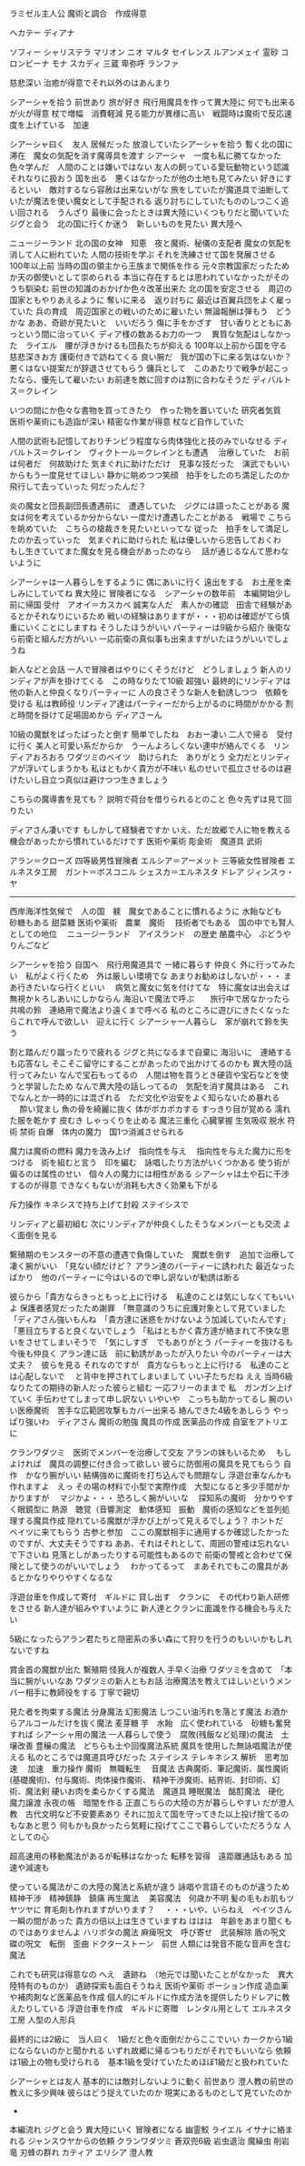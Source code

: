 ラミゼル主人公
魔術と調合　作成得意

ヘカテー
ディアナ

ソフィー
シャリステラ
マリオン
ニオ
マルタ
セイレンス
ルアンメェイ
霊砂
コロンビーナ
モナ
スカディ
三蔵
卑弥呼
ランファ


慈悲深い
治癒が得意でそれ以外のはあんまり



シアーシャを拾う
前世あり
旅が好き
飛行用魔具を作って異大陸に
何でも出来るが火が得意
杖で増幅　消費軽減
見る能力が異様に高い　戦闘時は魔術で反応速度を上げている　加速


シアーシャ曰く　友人
居候だった
放浪していたシアーシャを拾う
暫く北の国に滞在　魔女の気配を消す魔導具を渡す
シアーシャ　一度も私に勝てなかった
色々学んだ　人間のことは嫌いではない
友人の飼っている愛玩動物という認識　それなりに扱おう
国を出る　悪くはなかったが他の土地も見てみたい
好きにするといい　敵対するなら容赦は出来ないがな
旅をしていたが魔道具で油断していたが魔法を使い魔女として手配される
返り討ちにしていたもののしつこく追い回される　うんざり
最後に会ったときは異大陸にいくつもりだと聞いていた
ジグと会う　北の国に行くか迷う　新しいものを見たい
異大陸へ

ニュージーランド
北の国の女神　知恵　夜と魔術、秘儀の支配者
魔女の気配を消して人に紛れていた
人間の技術を学ぶ
それを洗練させて国を発展させる　100年以上前
当時の国の領主から王族まで関係を作る
元々宗教国家だったためか天の御使いとして崇められる
本当に存在するとは思われていなかったがそのうち馴染む
前世の知識のおかげか色々改革出来た
北の国を安定させる　周辺の国家ともやりあえるように
奪いに来る　返り討ちに
最近は百翼兵団をよく雇っていた
兵の育成　周辺国家との戦いのために雇いたい
無論報酬は弾もう　どうかな
ああ、奇跡が見たいと　いいだろう
傷に手をかざす　甘い香りとともにあっという間に治っていく
ディア様の数あるお力の一つ　
異質な気配はしなかった　ライエル　腰が浮きかけるも団長たちが抑える
100年以上前から国を守る　慈悲深きお方
護衛付きで訪ねてくる
良い腕だ　我が国の下に来る気はないか？
悪くはない提案だが辞退させてもらう
傭兵として　このあたりで戦争が起こったなら、優先して雇いたい
お前達を敵に回すのは割に合わなそうだ
ディバルトス＝クレイン



いつの間にか色々な書物を買ってきたり　作った物を置いていた
研究者気質　
医術や薬術にも造詣が深い
精密な作業が得意
杖など自作していた

人間の武術も記憶しておりチンピラ程度なら肉体強化と技のみでいなせる
ディバルトス＝クレイン　ヴィクトール＝クレインとも遭遇　
治療していた　お前は何者だ　何故助けた
気まぐれに助けただけ　見事な技だった　演武でもいいからもう一度見せてほしい
静かに眺めつつ笑顔　拍手をしたのち満足したのか飛行して去っていった
何だったんだ？


炎の魔女と団長副団長遭遇前に　遭遇していた　ジグには語ったことがある
魔女は何を考えているか分からない
一度だけ遭遇したことがある　戦場で
こちらを眺めていた　こちらの槍裁きを見たいといってな
従った　拍手をして満足したのか去っていった　気まぐれに助けられた
私は優しいから忠告しておくわ　もし生きていてまた魔女を見る機会があったのなら　
話が通じるなんて思わないように




シアーシャは一人暮らしをするように
偶にあいに行く
遠出をする　お土産を楽しみにしていてね
異大陸に
冒険者になる　シアーシャの数年前　本編開始少し前に帰国
受付　アオイ＝カスカベ
誠実な人だ　素人かの確認　田舎で経験があるとかそれなりにいるため
戦いの経験はありますが・・・初めは確認がてら慎重にいくことにしますね
そうしたほうがいい
パーティーは9級から紹介
後衛なら前衛と組んだ方がいい
一応前衛の真似事も出来ますがいたほうがいいでしょうね


新人などと会話
一人で冒険者はやりにくそうだけど　どうしましょう
新人のリンディアが声を掛けてくる　この時なりたて10級
超強い
最終的にリンディアは他の新人と仲良くなりパーティーに
人の良さそうな新人を勧誘しつつ　依頼を受ける
私は教師役
リンディア達はパーティーだから上がるのに時間がかかる
割と時間を掛けて足場固めから
ディアさーん

10級の魔獣をばったばったと倒す
簡単でしたね　おおー凄い
二人で帰る　受付に行く
美人と可愛い系だからか　うーんよろしくない連中が絡んでくる　リンディアおろおろ
ワダツミのベイツ　助けられた　ありがとう
全力だとリンディアが浮いてしまうかも
私はともかく貴方が不味い
私のせいで孤立させるのは避けたいし目立つ真似は避けつつ生きましょう


こちらの魔導書を見ても？
説明で荷台を借りられるとのこと
色々先ずは見て回りたい

ディアさん凄いです
もしかして経験者ですか
いえ、ただ故郷で人に物を教える機会があったから慣れているだけです
医術や薬術
彫金術　魔道具
武術


アラン＝クローズ
四等級男性冒険者
エルシア＝アーメット
三等級女性冒険者
エルネスタ工房　ガント＝ボスコニル
シェスカ＝エルネスタ
ドレア
ジィンスゥ・ヤ

---

西岸海洋性気候で　人の国　躾　魔女であることに慣れるように
水飴なども　砂糖もある
甜菜糖
医術や薬術　農業　魔術　
技術者でもある　国の中でも賢人としての地位　
ニュージーランド　アイスランド　の歴史
酪農中心　ぶどうやりんごなど

シアーシャを拾う
自国へ　飛行用魔道具で
一緒に暮らす
仲良く
外に行ってみたい　私がよく行くため　外は厳しい環境でな
あまりお勧めはしないが・・・
まあ行きたいなら行くといい　
病気と魔女に気を付けてな　特に魔女は出会えば無視かｋろしあいにしかならん
海沿いで魔法で呼ぶ　　旅行中で居なかったら共鳴の鈴　連絡用で魔法より遠くまで呼べる
私のところに遊びにきたくなったらこれで呼んで欲しい　迎えに行く
シアーシャ一人暮らし　家が崩れて鈴を失う

割と踏んだり蹴ったりで疲れる
ジグと共になるまで自棄に
海沿いに　連絡するも応答なし
そこそこ留守にすることがあったので出かけてるのかも
異大陸の話　行ってみたい
なんで宝石もってるの　人間は物を買うとき硬貨や宝石などを使うと学習したため
なんで異大陸の話しってるの　気配を消す魔具はある　これでなんとか一時的には混ざれる　ただ文化や治安をよく知らないため暴れる
　
酔い覚まし
魚の骨を綺麗に抜く
体がポカポカする
すっきり目が覚める
濡れた服を乾かす
皮むき
しゃっくりを止める
魔法三重化
心臓掌握
生気吸収
脱水
符術
禁術
自爆　体内の魔力　国1つ消滅させられる




魔力は魔術の燃料
魔力を汲み上げ　指向性を与え　
指向性を与えた魔力に形をつける　術を組むと言う　印を編む　詠唱したり方法がいくつかある
使う術が偏るのは属性のせい　個々人の魔力には相性がある
シアーシャは土や石に干渉するのが得意
できなくもないが消耗も大きく効果も下がる








斥力操作
キネシスで持ち上げて封殺
ステイシスで

リンディアと最初組む
次にリンディアが仲良くしたそうなメンバーとも交流
よく面倒を見る

繫殖期のモンスターの不意の遭遇で負傷していた　魔獣を倒す　追加で治療して
凄く腕がいい　「見ない顔だけど？
アラン達のパーティーに誘われた
最近なったばかり　他のパーティーに今はいるので申し訳ないが勧誘は断る

彼らから「貴方ならきっともっと上に行ける　私達のことは気にしなくてもいいよ
保護者感覚だったため謝罪　「無意識のうちに庇護対象として見ていました
「ディアさん強いもんね　「貴方達に迷惑をかけないよう加減していたんです」「悪目立ちすると良くないでしょう
「私はともかく貴方達が絡まれて不快な思いをさせてしまいそうで　「気にしすぎ　でもありがとう
パーティーを抜けるも今後も仲良く
アラン達に話　前に勧誘があったが入りたい
今のパーティーは大丈夫？　彼らを見る
それなのですが　貴方ならもっと上に行ける　私達のことは心配しないで　
と背中を押されてしまいまして
いい子たちだね
ええ
当時6級なりたての期待の新人だった彼らと組む
一応フリーのままで
私　ガンガン上げていく
手伝わせてしまって申し訳ない
いやいや　こっちも助かってるし
腕のいい医療魔術　苦手な広範囲攻撃もカバー出来る
絡んできた4級をあしらう
やっぱり強いわ　ディアさん
魔術の勉強
魔具の作成
医薬品の作成
自室をアトリエに

クランワダツミ　医術でメンバーを治療して交友
アランの妹もいるため　
もしよければ　魔具の調整に付き合って欲しい
彼らに防御用の魔具を見てもらう
自作　かなり腕がいい  結構強めに魔術を打ち込んでも問題なし
浮遊台車なんかも作れますよ　えっ
その場の材料で小型で実際作成　大型になると多少手間がかかりますが　
マジかよ・・・
恐ろしく腕がいいな　
探知系の魔術　分かりやすく眼鏡型に
熱源　聴覚（音響測定　動体感知　振動　魔術の感知などを並列処理する魔具作成
隠れている魔獣が浮かび上がって見えるでしょう？
ホントだ　ベイツに来てもらう
古参と参加　ここの魔獣相手に通用するか確認したかったのですが、大丈夫そうですね
ああ、それはそれとして、周囲の警戒は忘れないで下さいね
見落としがあったりする可能性もあるので
前衛の警戒と合わせて保険として使うのがいいでしょう　
わかってるって　まあそれでもこの魔具があるとかなりやりやすくなるな



浮遊台車を作成して寄付　ギルドに
貸し出す　クランに　その代わり新人研修をさせる
新人達が組みやすいように
新人達とクランに面識を作る機会も与えたい




5級になったらアラン君たちと隠密系の多い森にて狩りを行うのもいいかもしれないですね

賞金首の魔獣が出た
繫殖期
怪我人が複数人
手早く治療
ワダツミを含めて　「本当に腕がいいなあ
ワダツミの新人ともお話
治療魔法を教えてほしいというメンバー相手に教師役をする
丁寧で親切

見た者を拘束する魔法
分身魔法
幻影魔法
しつこい油汚れを落とす魔法
お酒からアルコールだけを抜く魔法
麦芽糖 芋　水飴　広く使われている　砂糖も奮発すれば
シアーシャ用の魔法
一人暮らしで使う　腐敗(残飯など処理)の魔法　土壌改善
豊穣の魔法　どちらも土や回復魔法系統
魔具を使用した無詠唱魔法が使える
私のところでは魔道具呼びだった
ステイシス
テレキネシス
解析　思考加速　
加速　重力操作
魔術　無職転生　
音魔法
古典魔術、筆記魔術、属性魔術(基礎魔術)、付与魔術、肉体操作魔術、
精神干渉魔術、結界術、封印術、幻術、魔法剣
硬いお肉を柔らかくする魔法　魔道具
睡眠魔法　酩酊魔法　硬化　魔力譲渡
永夜の帳　暗闇を作る
正直こちらの大陸の方が暮らしやすい
だが澄人教　古代文明など不安要素あり
それに加えて国を守ってきた以上投げ捨てるのもなあと思う
何もかも良かったら気軽に投げてここで暮らしていただろうな
人としての心






超高速用の移動魔法があるが転移はなかった
転移を習得　遠距離通話もある
加速や減速も

使っている魔法がこの大陸の魔法と系統が違う
詠唱や言語そのものが違うため
精神干渉　精神鎮静　鎮痛
再生魔法　
美容魔法　何歳か不明
髪の毛もお肌もツヤツヤに
育毛剤も作れますがいります？　
・・・いや、いらねえ　ベイツさん一瞬の間があった
貴方の倍以上は生きていますね
ははは　年齢をあまり聞くものではありませんよ
ハリポタの魔法
麻痺呪文　呼び寄せ　武装解除
盾の呪文　磔の呪文　転倒　歪曲
ドクターストーン　前世
人類には発音不能な音声を含む魔法




これでも研究は得意なの
へえ　遺跡ね　（地元では聞いたことがなかった　異大陸特有のものか）
遺跡探索も面白そうねえ
医術や薬術
ポーション作成
造血薬や補肉剤など医薬品を作成
個人的にギルドに作成方法を提供したりドレアに教えたりしている
浮遊台車を作成　ギルドに寄贈　レンタル用として
エルネスタ工房
人型の人形兵





最終的には2級に　当人曰く　1級だと色々面倒だからここでいい
カークから1級にならないのかと聞かれる
いずれ故郷に帰るつもりだがそれでもいいなら
依頼は1級上の物も受けられる　基本1級を受けていたためほぼ1級だと扱われていた








シアーシャとは友人
基本的には敵対しないように動く
前世あり
澄人教の前世の教えに多少興味
彼らはどう捉えていたのか
現実にあるものとして見ていたのか




-
本編流れ
ジグと会う
異大陸にいく
冒険者になる
幽霊鮫
ライエル
イサナに絡まれる
ジャンスウヤからの依頼
クランワダツミ
蒼双兜6級
岩虫退治
魔繰虫
削岩竜
刃蜂の群れ
カティア
エリシア
澄人教

